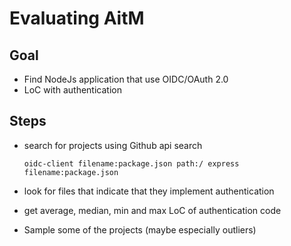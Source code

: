 # Evaluating AitM


## Goal

- Find NodeJs application that use OIDC/OAuth 2.0
- LoC with authentication

## Steps

- search for projects using Github api search

    `oidc-client filename:package.json path:/ express filename:package.json`
- look for files that indicate that they implement authentication

- get average, median, min and max LoC of authentication code

- Sample some of the projects (maybe especially outliers)